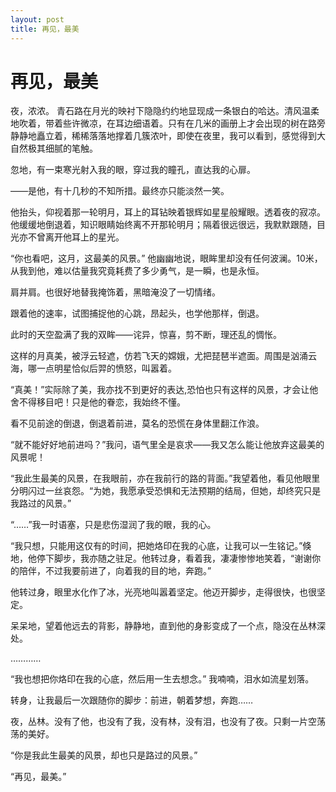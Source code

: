 ```yaml
---
layout: post
title: 再见，最美
---
```


# 再见，最美 #

夜，浓浓。
青石路在月光的映衬下隐隐约约地显现成一条银白的哈达。清风温柔地吹着，带着些许微凉，在耳边细语着。只有在几米的画册上才会出现的树在路旁静静地矗立着，稀稀落落地撑着几簇浓叶，即使在夜里，我可以看到，感觉得到大自然极其细腻的笔触。

忽地，有一束寒光射入我的眼，穿过我的瞳孔，直达我的心扉。

——是他，有十几秒的不知所措。最终亦只能淡然一笑。

他抬头，仰视着那一轮明月，耳上的耳钻映着银辉如星星般耀眼。透着夜的寂凉。他缓缓地倒退着，知识眼睛始终离不开那轮明月；隔着很远很远，我默默跟随，目光亦不曾离开他耳上的星光。

“你也看吧，这月，这最美的风景。” 他幽幽地说，眼眸里却没有任何波澜。10米，从我到他，难以估量我究竟耗费了多少勇气，是一瞬，也是永恒。

肩并肩。也很好地替我掩饰着，黑暗淹没了一切情绪。

跟着他的速率，试图捕捉他的心跳，昂起头，也学他那样，倒退。

此时的天空盈满了我的双眸——诧异，惊喜，剪不断，理还乱的惆怅。

这样的月真美，被浮云轻遮，仿若飞天的嫦娥，尤把琵琶半遮面。周围是汹涌云海，哪一点明星恰似后羿的愤怒，叫嚣着。

“真美！”实际除了美，我亦找不到更好的表达,恐怕也只有这样的风景，才会让他舍不得移目吧！只是他的眷恋，我始终不懂。

看不见前途的倒退，倒退着前进，莫名的恐慌在身体里翻江作浪。

“就不能好好地前进吗？”我问，语气里全是哀求——我又怎么能让他放弃这最美的风景呢！

“我此生最美的风景，在我眼前，亦在我前行的路的背面。”我望着他，看见他眼里分明闪过一丝哀怨。“为她，我愿承受恐惧和无法预期的结局，但她，却终究只是我路过的风景。”

“……”我一时语塞，只是悲伤湿润了我的眼，我的心。

“我只想，只能用这仅有的时间，把她烙印在我的心底，让我可以一生铭记。”倏地，他停下脚步，我亦随之驻足。他转过身，看着我，凄凄惨惨地笑着，“谢谢你的陪伴，不过我要前进了，向着我的目的地，奔跑。”

他转过身，眼里水化作了冰，光亮地叫嚣着坚定。他迈开脚步，走得很快，也很坚定。

呆呆地，望着他远去的背影，静静地，直到他的身影变成了一个点，隐没在丛林深处。

…………

“我也想把你烙印在我的心底，然后用一生去想念。” 我喃喃，泪水如流星划落。

转身，让我最后一次跟随你的脚步：前进，朝着梦想，奔跑……

夜，丛林。没有了他，也没有了我，没有林，没有泪，也没有了夜。只剩一片空荡荡的美好。

“你是我此生最美的风景，却也只是路过的风景。”

“再见，最美。”
